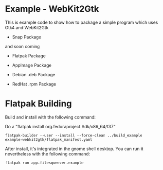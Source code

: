 # Example - WebKit2Gtk

This is example code to show how to package a simple program which uses Gtk4 and WebKit2Gtk

- Snap Package

and soon coming

- Flatpak Package
- AppImage Package

- Debian .deb Package
- RedHat .rpm Package


# Flatpak Building

Build and install with the following command:


Do a "flatpak install org.fedoraproject.Sdk/x86_64/f37"


```
flatpak-builder --user --install --force-clean ../build_example example-webkit2gtk/flatpak_manifest.yaml
```

After install, it's integrated in the gnome shell desktop.
You can run it nevertheless with the following command:

```
flatpak run app.filesqueezer.example
```
